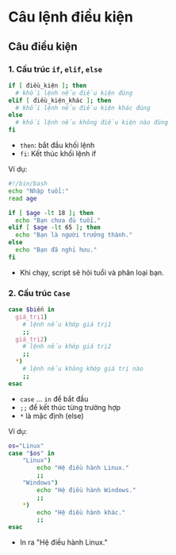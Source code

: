 # Câu lệnh điều kiện

## Câu điều kiện

### 1. Cấu trúc `if`, `elif`, `else`

```bash
if [ điều_kiện ]; then
  # khối lệnh nếu điều kiện đúng
elif [ điều_kiện_khác ]; then
  # khối lệnh nếu điều kiện khác đúng
else
  # khối lệnh nếu không điều kiện nào đúng
fi
```

- `then`: bắt đầu khối lệnh
- `fi`: Kết thúc khối lệnh if

Ví dụ:

```bash
#!/bin/bash
echo "Nhập tuổi:"
read age

if [ $age -lt 18 ]; then
  echo "Bạn chưa đủ tuổi."
elif [ $age -lt 65 ]; then
  echo "Bạn là người trưởng thành."
else
  echo "Bạn đã nghỉ hưu."
fi
```

- Khi chạy, script sẽ hỏi tuổi và phân loại bạn.

### 2. Cấu trúc `Case`

```bash
case $biến in
  giá_trị1)
    # lệnh nếu khớp giá trị1
    ;;
  giá_trị2)
    # lệnh nếu khớp giá trị2
    ;;
  *)
    # lệnh nếu không khớp giá trị nào
    ;;
esac
```

- `case` ... `in` để bắt đầu
- `;;` để kết thúc từng trường hợp
- `*` là mặc định (else)

Ví dụ:

```bash
os="Linux"
case "$os" in
    "Linux")
        echo "Hệ điều hành Linux."
        ;;
    "Windows")
        echo "Hệ điều hành Windows."
        ;;
    *)
        echo "Hệ điều hành khác."
        ;;
esac
```

- In ra "Hệ điều hành Linux."
